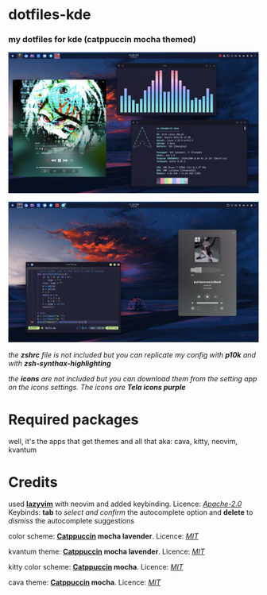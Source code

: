 # dotfiles-kde
### my dotfiles for kde (catppuccin mocha themed)

![alt text](https://github.com/no-idea-xd/dotfiles-kde/blob/main/kde-dotfiles1.png)

![alt text](https://github.com/no-idea-xd/dotfiles-kde/blob/main/kde-dotfiles2.png)

*the **zshrc** file is not included but you can replicate my config with **p10k** and with **zsh-synthax-highlighting***

*the **icons** are not included but you can download them from the setting app on the icons settings. The icons are **Tela icons purple***

# Required packages
well, it's the apps that get themes and all that aka: cava, kitty, neovim, kvantum

# Credits
used **[lazyvim](https://github.com/LazyVim/LazyVim)** with neovim and added keybinding. Licence: *[Apache-2.0](https://www.apache.org/licenses/LICENSE-2.0)*
Keybinds: **tab** to *select and confirm* the autocomplete option and **delete** to *dismiss* the autocomplete suggestions

color scheme: **[Catppuccin](https://github.com/catppuccin/kde) mocha lavender**. Licence: *[MIT](https://opensource.org/license/mit)*

kvantum theme: **[Catppuccin](https://github.com/catppuccin/Kvantum) mocha lavender**. Licence: *[MIT](https://opensource.org/license/mit)*

kitty color scheme: **[Catppuccin](https://github.com/catppuccin/kitty) mocha**. Licence: *[MIT](https://opensource.org/license/mit)*

cava theme: **[Catppuccin](https://github.com/catppuccin/cava) mocha**. Licence: *[MIT](https://opensource.org/license/mit)*
